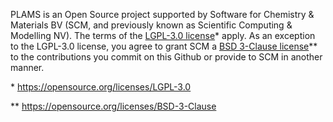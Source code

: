 PLAMS is an Open Source project supported by Software for Chemistry & Materials BV (SCM, and previously known as Scientific Computing & Modelling NV). The terms of the [LGPL-3.0 license]* apply. As an exception to the LGPL-3.0 license, 
you agree to grant SCM a [BSD 3-Clause license]** to the contributions you commit on this Github or provide to SCM in another manner.

\* https://opensource.org/licenses/LGPL-3.0

** https://opensource.org/licenses/BSD-3-Clause

[LGPL-3.0 license]:  https://opensource.org/licenses/LGPL-3.0 "LGPL-3.0 license"
[BSD 3-Clause license]: https://opensource.org/licenses/BSD-3-Clause  "BSD 3-Clause license"
